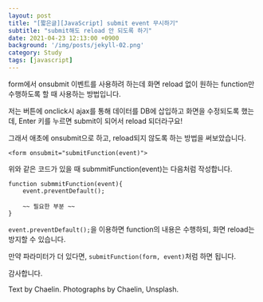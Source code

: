 ```yaml
---
layout: post
title: "[짧은글][JavaScript] submit event 무시하기"
subtitle: "submit해도 reload 안 되도록 하기"
date: 2021-04-23 12:13:00 +0900
background: '/img/posts/jekyll-02.png'
category: Study
tags: [javascript]
---
```

form에서 onsubmit 이벤트를 사용하려 하는데 화면 reload 없이 원하는 function만 수행하도록 할 때 사용하는 방법입니다.

저는 버튼에 onclick시 ajax를 통해 데이터를 DB에 삽입하고 화면을 수정되도록 했는데, Enter 키를 누르면 submit이 되어서 reload 되더라구요!

그래서 애초에 onsubmit으로 하고, reload되지 않도록 하는 방법을 써보았습니다.

```
<form onsubmit="submitFunction(event)">
```

위와 같은 코드가 있을 때 submmitFunction(event)는 다음처럼 작성합니다.

```
function submmitFunction(event){
    event.preventDefault();
    
    ~~ 필요한 부분 ~~
}
```

```event.preventDefault();```을 이용하면 function의 내용은 수행하되, 화면 reload는 방지할 수 있습니다.

만약 파라미터가 더 있다면, ```submitFunction(form, event)```처럼 하면 됩니다.

감사합니다.

<p class = "placeholder">Text by Chaelin. Photographs by Chaelin, Unsplash.</p>